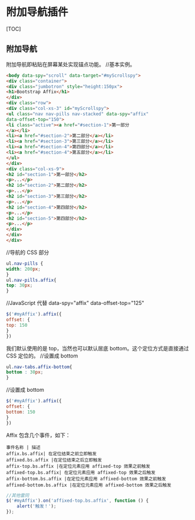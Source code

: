 # 附加导航插件
[TOC]

## 附加导航
附加导航即粘贴在屏幕某处实现锚点功能。
//基本实例。
```html
<body data-spy="scroll" data-target="#myScrollspy">
<div class="container">
<div class="jumbotron" style="height:150px">
<h1>Bootstrap Affix</h1>
</div>
<div class="row">
<div class="col-xs-3" id="myScrollspy">
<ul class="nav nav-pills nav-stacked" data-spy="affix"
data-offset-top="150">
<li class="active"><a href="#section-1">第一部分
</a></li>
<li><a href="#section-2">第二部分</a></li>
<li><a href="#section-3">第三部分</a></li>
<li><a href="#section-4">第四部分</a></li>
<li><a href="#section-4">第五部分</a></li>
</ul>
</div>
<div class="col-xs-9">
<h2 id="section-1">第一部分</h2>
<p>...</p>
<h2 id="section-2">第二部分</h2>
<p>...</p>
<h2 id="section-3">第三部分</h2>
<p>...</p>
<h2 id="section-4">第四部分</h2>
<p>...</p>
<h2 id="section-5">第四部分</h2>
<p>...</p>
</div>
</div>
</div>
```
//导航的 CSS 部分
```css
ul.nav-pills {
width: 200px;
}
ul.nav-pills.affix{
top: 30px;
}
```
//JavaScript 代替 data-spy="affix" data-offset-top="125"
```javascript
$('#myAffix').affix({
offset: {
top: 150
}
})
```
我们默认使用的是 top，当然也可以默认居底 bottom。这个定位方式是直接通过 CSS
定位的。
//设置成 bottom
```css
ul.nav-tabs.affix-bottom{
bottom : 30px;
}
```
//设置成 bottom
```javascript
$('#myAffix').affix({
offset: {
bottom: 150
}
})
```
Affix 包含几个事件，如下：
```table
事件名称 | 描述
affix.bs.affix| 在定位结束之前立即触发
affixed.bs.affix |在定位结束之后立即触发
affix-top.bs.affix |在定位元素应用 affixed-top 效果之前触发
affixed-top.bs.affix| 在定位元素应用 affixed-top 效果之后触发
affix-bottom.bs.affix |在定位元素应用 affixed-bottom 效果之前触发
affixed-bottom.bs.affix |在定位元素应用 affixed-bottom 效果之后触发
```
```javascript
//其他雷同
$('#myAffix').on('affixed-top.bs.affix', function () {
    alert('触发！');
});
```